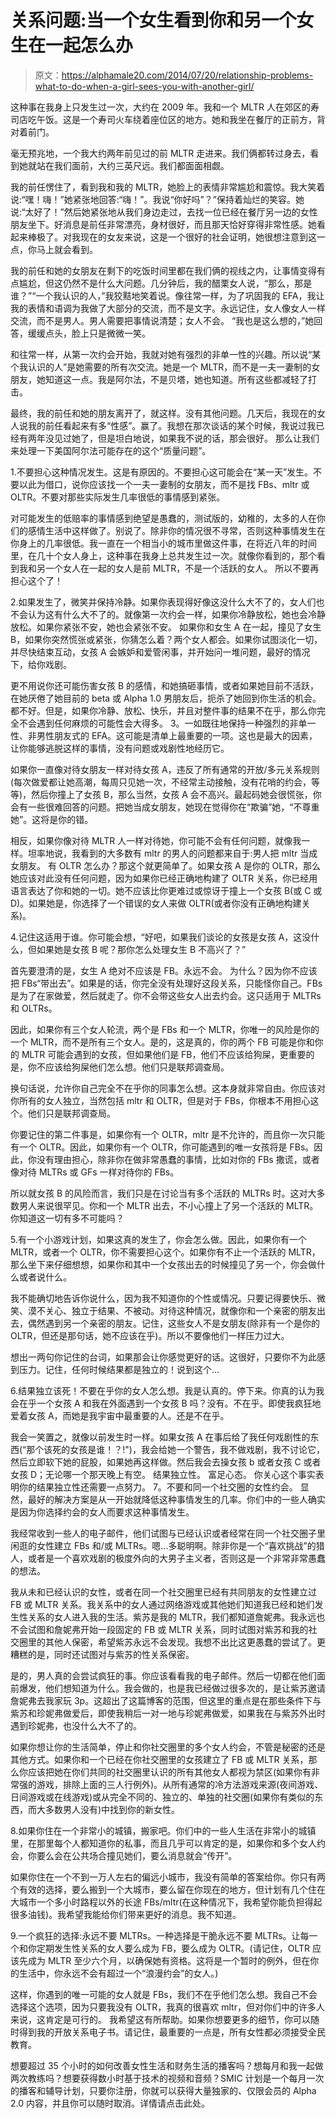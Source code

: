 # 关系问题:当一个女生看到你和另一个女生在一起怎么办

> 原文：<https://alphamale20.com/2014/07/20/relationship-problems-what-to-do-when-a-girl-sees-you-with-another-girl/>

这种事在我身上只发生过一次，大约在 2009 年。我和一个 MLTR 人在郊区的寿司店吃午饭。这是一个寿司火车绕着座位区的地方。她和我坐在餐厅的正前方，背对着前门。

毫无预兆地，一个我大约两年前见过的前 MLTR 走进来。我们俩都转过身去，看到她就站在我们面前，大约三英尺远。我们都面面相觑。

我的前任愣住了，看到我和我的 MLTR，她脸上的表情非常尴尬和震惊。我大笑着说:“嘿！嗨！”她紧张地回答:“嗨！”。我说“你好吗”？”保持着灿烂的笑容。她说:“太好了！”然后她紧张地从我们身边走过，去找一位已经在餐厅另一边的女性朋友坐下。好消息是前任非常漂亮，身材很好，而且那天恰好穿得非常性感。她看起来棒极了。对我现在的女友来说，这是一个很好的社会证明，她很想注意到这一点，你马上就会看到。

我的前任和她的女朋友在剩下的吃饭时间里都在我们俩的视线之内，让事情变得有点尴尬，但这仍然不是什么大问题。几分钟后，我的醋栗女人说，“那么，那是谁？”“一个我认识的人，”我狡黠地笑着说。像往常一样，为了巩固我的 EFA，我让我的表情和语调为我做了大部分的交流，而不是文字。永远记住，女人像女人一样交流，而不是男人。男人需要把事情说清楚；女人不会。
“我也是这么想的，”她回答，缓缓点头，脸上只是微微一笑。

和往常一样，从第一次约会开始，我就对她有强烈的非单一性的兴趣。所以说“某个我认识的人”是她需要的所有次交流。她是一个 MLTR，而不是一夫一妻制的女朋友，她知道这一点。我是阿尔法，不是贝塔，她也知道。所有这些都减轻了打击。

最终，我的前任和她的朋友离开了，就这样。没有其他问题。几天后，我现在的女人说我的前任看起来有多“性感”。赢了。我想在那次谈话的某个时候，我说过我已经有两年没见过她了，但是坦白地说，如果我不说的话，那会很好。
那么让我们来处理一下美国阿尔法可能存在的这个“质量问题”。

1.不要担心这种情况发生。这是有原因的。不要担心这可能会在“某一天”发生。不要以此为借口，说你应该找一个一夫一妻制的女朋友，而不是找 FBs、mltr 或 OLTR。不要对那些实际发生几率很低的事情感到紧张。

对可能发生的低赔率的事情感到绝望是愚蠢的，测试版的，幼稚的，太多的人在你们的感情生活中这样做了。别说了。除非你的情况很不寻常，否则这种事情发生在你身上的几率很低。我一直在一个相当小的城市里做这件事，在将近八年的时间里，在几十个女人身上，这种事在我身上总共发生过一次。就像你看到的，那个看到我和另一个女人在一起的女人是前 MLTR，不是一个活跃的女人。
所以不要再担心这个了！

2.如果发生了，微笑并保持冷静。如果你表现得好像这没什么大不了的，女人们也不会认为这有什么大不了的。就像第一次约会一样，如果你冷静放松，她也会冷静放松。如果你紧张不安，她也会紧张不安。
如果你和女生 A 在一起，撞见了女生 B，如果你突然慌张或紧张，你猜怎么着？两个女人都会。如果你试图淡化一切，并尽快结束互动，女孩 A 会嫉妒和爱管闲事，并开始问一堆问题，最好的情况下，给你戏剧。

更不用说你还可能伤害女孩 B 的感情，和她搞砸事情，或者如果她目前不活跃，在她厌倦了她目前的 beta 或 Alpha 1.0 男朋友后，扼杀了她回到你生活的机会。都不好。但是，如果你冷静、放松、快乐，并且对整件事的结果不在乎，那么你完全不会遇到任何麻烦的可能性会大得多。 3。一如既往地保持一种强烈的非单一性、非男性朋友式的 EFA。这可能是清单上最重要的一项。这也是最大的因素，让你能够逃脱这样的事情，没有问题或戏剧性地经历它。

如果你一直像对待女朋友一样对待女孩 A，违反了所有通常的开放/多元关系规则(每次做爱都让她高潮，每周只见她一次，不经常主动接触，没有花哨的约会，等等)，然后你撞上了女孩 B，那么当然，女孩 A 会不高兴。最起码她会很慌张，你会有一些很难回答的问题。把她当成女朋友，她现在觉得你在“欺骗”她，“不尊重她”。这将是你的错。

相反，如果你像对待 MLTR 人一样对待她，你可能不会有任何问题，就像我一样。坦率地说，我看到的大多数有 mltr 的男人的问题都来自于:男人把 mltr 当成女朋友。
有 OLTR 怎么办？那这个就更简单了。如果女孩 A 是你的 OLTR，那么她应该对此没有任何问题，因为如果你已经正确地构建了 OLTR 关系，你已经用语言表达了你和她的一切。她不应该比你更难过或惊讶于撞上一个女孩 B(或 C 或 D)。如果她是，你选择了一个错误的女人来做 OLTR(或者你没有正确地构建关系)。

4.记住这适用于谁。你可能会想，“好吧，如果我们谈论的女孩是女孩 A，这没什么，但如果她是女孩 B 呢？那你怎么处理女生 B 不高兴了？”

首先要澄清的是，女生 A 绝对不应该是 FB。永远不会。
为什么？因为你不应该把 FBs“带出去”。如果是的话，你完全没有处理好这段关系，只能怪你自己。FBs 是为了在家做爱，然后就走了。你不会带这些女人出去约会。这只适用于 MLTRs 和 OLTRs。

因此，如果你有三个女人轮流，两个是 FBs 和一个 MLTR，你唯一的风险是你的一个 MLTR，而不是所有三个女人。是的，这是真的，你的两个 FB 可能是你和你的 MLTR 可能会遇到的女孩，但如果他们是 FB，他们不应该给狗屎，更重要的是，你不应该给狗屎他们怎么想。他们只是联邦调查局。

换句话说，允许你自己完全不在乎你的同事怎么想。这本身就非常自由。你应该对你所有的女人独立，当然包括 mltr 和 OLTR，但是对于 FBs，你根本不用担心这个。他们只是联邦调查局。

你要记住的第二件事是，如果你有一个 OLTR，mltr 是不允许的，而且你一次只能有一个 OLTR。因此，如果你有一个 OLTR，你可能遇到的唯一女孩将是 FBs。因此，你没有理由担心，除非你在做非常愚蠢的事情，比如对你的 FBs 撒谎，或者像对待 MLTRs 或 GFs 一样对待你的 FBs。

所以就女孩 B 的风险而言，我们只是在讨论当有多个活跃的 MLTRs 时。这对大多数男人来说很罕见。你和一个 MLTR 出去，不小心撞上了另一个活跃的 MLTR。你知道这一切有多不可能吗？

5.有一个小游戏计划，如果这真的发生了，你会怎么做。因此，如果你有一个 MLTR，或者一个 OLTR，你不需要担心这个。如果你有不止一个活跃的 MLTR，那么坐下来仔细想想，如果你和其中一个女孩出去的时候撞见了另一个，你会做什么或者说什么。

我不能确切地告诉你说什么，因为我不知道你的个性或情况。只要记得要快乐、微笑、漠不关心、独立于结果、不被动。对待这种情况，就像你和一个亲密的朋友出去，偶然遇到另一个亲密的朋友。记住，这些女人不是女朋友(除非有一个是你的 OLTR，但还是那句话，她不应该在乎)。所以不要像他们一样压力过大。

想出一两句你记住的台词，如果那会让你感觉更好的话。这很好，只要你不为此感到压力。记住，任何时候结果都是独立的！说到这个...

6.结果独立该死！不要在乎你的女人怎么想。我是认真的。停下来。你真的认为我会在乎一个女孩 A 和我在外面遇到一个女孩 B 吗？没有。不在乎。即使我疯狂地爱着女孩 A，而她是我宇宙中最重要的人。还是不在乎。

我会一笑置之，就像以前发生时一样。如果女孩 A 在事后给了我任何戏剧性的东西(“那个该死的女孩是谁！？!")，我会给她一个警告，我不做戏剧，我不讨论它，然后立即软下她的屁股，如果她再这样做。然后我会去操女孩 b 或者女孩 C 或者女孩 D；无论哪一个那天晚上有空。
结果独立性。
富足心态。
你关心这个事实表明你的结果独立性还需要一点努力。 7。不要和同一个社交圈的女性约会。
显然，最好的解决方案是从一开始就降低这种事情发生的几率。你们中的一些人确实是因为你选择约会的女人而要求这种事情发生。

我经常收到一些人的电子邮件，他们试图与已经认识或者经常在同一个社交圈子里闲逛的女性建立 FBs 和/或 MLTRs。嗯...多聪明啊。除非你是一个“喜欢挑战”的猎人，或者是一个喜欢戏剧的极度外向的大男子主义者，否则这是一个非常非常愚蠢的想法。

我从未和已经认识的女性，或者在同一个社交圈里已经有共同朋友的女性建立过 FB 或 MLTR 关系。我关系中的女人通过网络游戏或其他她们知道我已经和她们发生性关系的女人进入我的生活。紫苏是我的 MLTR，我们都知道詹妮弗。我永远也不会试图和詹妮弗开始一段固定的 FB 或 MLTR 关系，同时试图对紫苏和我的社交圈里的其他人保密，希望紫苏永远不会发现。我想不出比这更愚蠢的尝试了。更糟糕的是，同时还试图对与紫苏的性关系保密。

是的，男人真的会尝试疯狂的事。你应该看看我的电子邮件。然后一切都在他们面前爆发，他们想知道为什么。我会做的，也是我已经做过很多次的，是让紫苏邀请詹妮弗去我家玩 3p。这超出了这篇博客的范围，但这里的重点是在那些条件下与紫苏和珍妮弗做爱后，即使我稍后一对一地与珍妮弗做爱，如果我在与紫苏外出时遇到珍妮弗，也没什么大不了的。

如果你想让你的生活简单，停止和你社交圈里的多个女人约会，不管是秘密的还是其他方式。如果你和一个已经在你社交圈里的女孩建立了 FB 或 MLTR 关系，那么你应该把她在你们共同的社交圈里认识的所有其他女人都视为禁区(如果你有非常强的游戏，排除上面的三人行例外)。从所有通常的冷方法游戏来源(夜间游戏、日间游戏或在线游戏)或从完全不同的、独立的、单独的社交圈(如果你有类似的东西，而大多数男人没有)中找到你的新女性。

8.如果你住在一个非常小的城镇，搬家吧。你们中的一些人生活在非常小的城镇里，在那里每个人都知道你的私事，而且几乎可以肯定的是，如果你和多个女人约会，你要么会在公共场合撞见她们，要么消息就会“传开”。

如果你住在一个不到一万人左右的偏远小城市，我没有简单的答案给你。你只有两个有效的选择，要么搬到一个大城市，要么留在你现在的地方，但计划有几个住在大城市一个多小时路程以外的长途 FBs/mltr(在这种情况下，我希望你能负担得起很多油钱)。我希望我能给你们带来更好的消息。我不知道。

9.一个疯狂的选择:永远不要 MLTRs。一种选择是干脆永远不要 MLTRs。让每一个和你定期发生性关系的女人要么成为 FB，要么成为 OLTR。(请记住，OLTR 应该先成为 MLTR 至少六个月，以确保她有资格。这将是一个暂时的例外，但在你的生活中，你永远不会有超过一个“浪漫约会”的女人。)

这样，你遇到的唯一可能的女人就是 FBs，我们不在乎他们怎么想。我自己不会选择这个选项，因为只要我没有 OLTR，我真的很喜欢 mltr，但对你们中的许多人来说，这肯定是可行的。
我希望这有所帮助。如果你想要更多的细节，你可以随时得到我的开放关系电子书。请记住，最重要的一点是，所有女性都必须接受全民教育。

想要超过 35 个小时的如何改善女性生活和财务生活的播客吗？想每月和我一起做两次教练吗？想要获得数小时基于技术的视频和音频？SMIC 计划是一个每月一次的播客和辅导计划，只要你注册，你就可以获得大量独家的、仅限会员的 Alpha 2.0 内容，并且你可以随时取消。详情请点击此处。